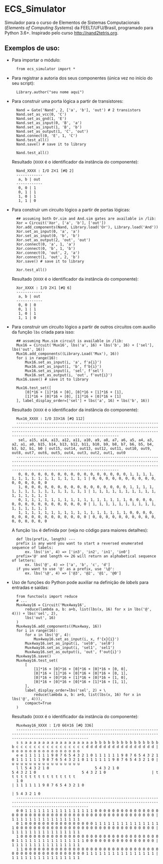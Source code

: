 # ECS_Simulator
Simulador para o curso de Elementos de Sistemas Computacionais (*Elements of Computing Systems*) da FEELT/UFU/Brasil, programado para Python 3.6+. Inspirado pelo curso http://nand2tetris.org.

## Exemplos de uso:

- Para importar o módulo:

        from ecs_simulator import *

- Para registrar a autoria dos seus componentes (única vez no início do seu script):

        Library.author("seu nome aqui")
        
- Para construir uma porta lógica a partir de transistores:

        Nand = Gate('Nand', 2, ['a', 'b'], 'out') # 2 transistors
        Nand.set_as_vcc(0, 'C')
        Nand.set_as_gnd(1, 'E')
        Nand.set_as_input(0, 'B', 'a')
        Nand.set_as_input(1, 'B', 'b')
        Nand.set_as_output(1, 'C', 'out')
        Nand.connect(0, 'E', 1, 'C')
        Nand.test_all()
        Nand.save() # save it to library
    
        Nand.test_all()
    
    Resultado (`XXXX` é o identificador da instância do componente):

        Nand_XXXX : I/O 2⨉1 [#Q 2]
        ------------
         a, b | out
        ------------
         0, 0 | 1
         0, 1 | 1
         1, 0 | 1
         1, 1 | 0
    
- Para construir um circuito lógico a partir de portas lógicas:

        ## assuming both Or.sim and And.sim gates are available in /lib:
        Xor = Circuit('Xor', ['a', 'b'], ['out'])
        Xor.add_components(Nand, Library.load('Or'), Library.load('And'))
        Xor.set_as_input(0, 'a', 'a')
        Xor.set_as_input(0, 'b', 'b')
        Xor.set_as_output(2, 'out', 'out')
        Xor.connect(0, 'a', 1, 'a')
        Xor.connect(0, 'b', 1, 'b')
        Xor.connect(0, 'out', 2, 'a')
        Xor.connect(1, 'out', 2, 'b')
        Xor.save() # save it to library

        Xor.test_all()

    Resultado (`XXXX` é o identificador da instância do componente):
    
        Xor_XXXX : I/O 2⨉1 [#Q 6]
        ------------
         a, b | out
        ------------
         0, 0 | 0
         0, 1 | 1
         1, 0 | 1
         1, 1 | 0
         
- Para construir um circuito lógico a partir de outros circuitos com auxílio da função `lbs` criada para isso:

        ## assuming Mux.sim circuit is available in /lib:
        Mux16 = Circuit('Mux16', lbs('a', 16) + lbs('b', 16) + ['sel'], lbs('out', 16))
        Mux16.add_components((Library.Load('Mux'), 16))
        for i in range(16):
            Mux16.set_as_input(i, 'a', f'a{i}')
            Mux16.set_as_input(i, 'b', f'b{i}')
            Mux16.set_as_input(i, 'sel', f'sel')
            Mux16.set_as_output(i, 'out', f'out{i}')
        Mux16.save() # save it to library

        Mux16.test_set([
            [0]*16 + [1]*16 + [0], [0]*16 + [1]*16 + [1], 
            [1]*16 + [0]*16 + [0], [1]*16 + [0]*16 + [1]
        ], label_display_order=['sel'] + lbs('a', 16) + lbs('b', 16))

    Resultado (`XXXX` é o identificador da instância do componente):
    
        Mux16_XXXX : I/O 33⨉16 [#Q 112]
        --------------------------------------------------------------------------------------------------------------------------------------------------------------------------------------------------------------------------------------------------------
         sel, a15, a14, a13, a12, a11, a10, a9, a8, a7, a6, a5, a4, a3, a2, a1, a0, b15, b14, b13, b12, b11, b10, b9, b8, b7, b6, b5, b4, b3, b2, b1, b0 | out15, out14, out13, out12, out11, out10, out9, out8, out7, out6, out5, out4, out3, out2, out1, out0
        --------------------------------------------------------------------------------------------------------------------------------------------------------------------------------------------------------------------------------------------------------
         0, 0, 0, 0, 0, 0, 0, 0, 0, 0, 0, 0, 0, 0, 0, 0, 0, 1, 1, 1, 1, 1, 1, 1, 1, 1, 1, 1, 1, 1, 1, 1, 1 | 0, 0, 0, 0, 0, 0, 0, 0, 0, 0, 0, 0, 0, 0, 0, 0
         1, 0, 0, 0, 0, 0, 0, 0, 0, 0, 0, 0, 0, 0, 0, 0, 0, 1, 1, 1, 1, 1, 1, 1, 1, 1, 1, 1, 1, 1, 1, 1, 1 | 1, 1, 1, 1, 1, 1, 1, 1, 1, 1, 1, 1, 1, 1, 1, 1
         0, 1, 1, 1, 1, 1, 1, 1, 1, 1, 1, 1, 1, 1, 1, 1, 1, 0, 0, 0, 0, 0, 0, 0, 0, 0, 0, 0, 0, 0, 0, 0, 0 | 1, 1, 1, 1, 1, 1, 1, 1, 1, 1, 1, 1, 1, 1, 1, 1
         1, 1, 1, 1, 1, 1, 1, 1, 1, 1, 1, 1, 1, 1, 1, 1, 1, 0, 0, 0, 0, 0, 0, 0, 0, 0, 0, 0, 0, 0, 0, 0, 0 | 0, 0, 0, 0, 0, 0, 0, 0, 0, 0, 0, 0, 0, 0, 0, 0
         
    A função `lbs` é definida por (veja no código para maiores detalhes):

        def lbs(prefix, length) ---
        prefix is any word you want to start a reversed enumerated sequence of labels:
            ex. lbs('in', 4) => ['in3', 'in2', 'in1', 'in0']
        prefix='@' and length <= 26 will return an alphabetical sequence of letters:
            ex. lbs('@', 4) => ['a', 'b', 'c', 'd']
        if you want to use '@' as a prefix, use '\@':
            ex. lbs('\@', 4) => ['@3', '@2', '@1', '@0']

- Uso de funções do Python pode auxiliar na definição de *labels* para entradas e saídas:

        from functools import reduce
        # ...
        Mux4way16 = Circuit('Mux4way16', 
            reduce(lambda a, b: a+b, list(lbs(x, 16) for x in lbs('@', 4))) + lbs('sel', 2), 
            lbs('out', 16)
        )
        Mux4way16.add_components((Mux4way, 16))
        for i in range(16):
            for x in lbs('@', 4):
                Mux4way16.set_as_input(i, x, f'{x}{i}')
            Mux4way16.set_as_input(i, 'sel0', 'sel0')
            Mux4way16.set_as_input(i, 'sel1', 'sel1')
            Mux4way16.set_as_output(i, 'out', f'out{i}')
        Mux4way16.save()    
        Mux4way16.test_set(
            [
                [1]*16 + [0]*16 + [0]*16 + [0]*16 + [0, 0],
                [0]*16 + [1]*16 + [0]*16 + [0]*16 + [0, 1],
                [0]*16 + [0]*16 + [1]*16 + [0]*16 + [1, 0],
                [0]*16 + [0]*16 + [0]*16 + [1]*16 + [1, 1],
            ], 
            label_display_order=lbs('sel', 2) + \
                reduce(lambda a, b: a+b, list(lbs(x, 16) for x in lbs('@', 4))), 
            compact=True
        )

    Resultado (`XXXX` é o identificador da instância do componente):
    
        Mux4way16_XXXX : I/O 66⨉16 [#Q 336]
        -----------------------------------------------------------------------------------------------------------------------------------------------------------------------
        s s a a a a a a a a a a a a a a a a b b b b b b b b b b b b b b b b c c c c c c c c c c c c c c c c d d d d d d d d d d d d d d d d | o o o o o o o o o o o o o o o o
        e e 1 1 1 1 1 1 9 8 7 6 5 4 3 2 1 0 1 1 1 1 1 1 9 8 7 6 5 4 3 2 1 0 1 1 1 1 1 1 9 8 7 6 5 4 3 2 1 0 1 1 1 1 1 1 9 8 7 6 5 4 3 2 1 0 | u u u u u u u u u u u u u u u u
        l l 5 4 3 2 1 0                     5 4 3 2 1 0                     5 4 3 2 1 0                     5 4 3 2 1 0                     | t t t t t t t t t t t t t t t t
        1 0                                                                                                                                 | 1 1 1 1 1 1 9 8 7 6 5 4 3 2 1 0
                                                                                                                                            | 5 4 3 2 1 0                    
        -----------------------------------------------------------------------------------------------------------------------------------------------------------------------
        0 0 1 1 1 1 1 1 1 1 1 1 1 1 1 1 1 1 0 0 0 0 0 0 0 0 0 0 0 0 0 0 0 0 0 0 0 0 0 0 0 0 0 0 0 0 0 0 0 0 0 0 0 0 0 0 0 0 0 0 0 0 0 0 0 0 | 1 1 1 1 1 1 1 1 1 1 1 1 1 1 1 1
        0 1 0 0 0 0 0 0 0 0 0 0 0 0 0 0 0 0 1 1 1 1 1 1 1 1 1 1 1 1 1 1 1 1 0 0 0 0 0 0 0 0 0 0 0 0 0 0 0 0 0 0 0 0 0 0 0 0 0 0 0 0 0 0 0 0 | 1 1 1 1 1 1 1 1 1 1 1 1 1 1 1 1
        1 0 0 0 0 0 0 0 0 0 0 0 0 0 0 0 0 0 0 0 0 0 0 0 0 0 0 0 0 0 0 0 0 0 1 1 1 1 1 1 1 1 1 1 1 1 1 1 1 1 0 0 0 0 0 0 0 0 0 0 0 0 0 0 0 0 | 1 1 1 1 1 1 1 1 1 1 1 1 1 1 1 1
        1 1 0 0 0 0 0 0 0 0 0 0 0 0 0 0 0 0 0 0 0 0 0 0 0 0 0 0 0 0 0 0 0 0 0 0 0 0 0 0 0 0 0 0 0 0 0 0 0 0 1 1 1 1 1 1 1 1 1 1 1 1 1 1 1 1 | 1 1 1 1 1 1 1 1 1 1 1 1 1 1 1 1
